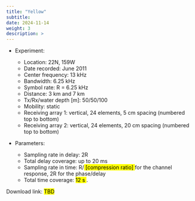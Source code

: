 ```yaml
---
title: "Yellow"
subtitle: 
date: 2024-11-14
weight: 3
description: >
---
```


* Experiment:
  * Location: 22N, 159W
  * Date recorded: June 2011
  * Center frequency: 13 kHz
  * Bandwidth: 6.25 kHz
  * Symbol rate: R = 6.25 kHz
  * Distance: 3 km and 7 km
  * Tx/Rx/water depth [m]: 50/50/100
  * Mobility: static
  * Receiving array 1: vertical, 24 elements, 5 cm spacing (numbered top to bottom)
  * Receiving array 2: vertical, 24 elements, 20 cm spacing (numbered top to bottom)
* Parameters:
  * Sampling rate in delay: 2R
  * Total delay coverage: up to 20 ms
  * Sampling rate in time: R/<mark> [compression ratio] </mark> for the channel response, 2R for the phase/delay
  * Total time coverage: <mark> 12 s </mark>.

  <!-- * Maximum frequency of a baseband signal passing through the channel: not to exceed 4.89 kHz. --> 

Download link: <mark> TBD </mark>
